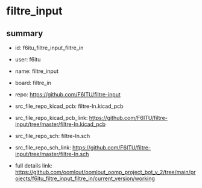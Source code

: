 # filtre_input
 
## summary 
* id: f6itu_filtre_input_filtre_in
* user: f6itu
* name: filtre_input
* board: filtre_in
* repo: https://github.com/F6ITU/filtre-input
* src_file_repo_kicad_pcb: filtre-In.kicad_pcb
* src_file_repo_kicad_pcb_link: https://github.com/F6ITU/filtre-input/tree/master/filtre-In.kicad_pcb


* src_file_repo_sch: filtre-In.sch
* src_file_repo_sch_link: https://github.com/F6ITU/filtre-input/tree/master/filtre-In.sch
* full details link: https://github.com/oomlout/oomlout_oomp_project_bot_v_2/tree/main/projects/f6itu_filtre_input_filtre_in/current_version/working  






